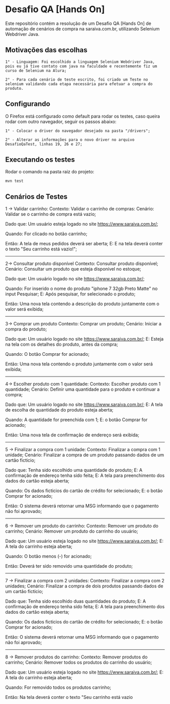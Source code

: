 Desafio QA [Hands On]
=======

Este repositório contém a resolução de um Desafio QA [Hands On] de automação de cenários de compra na saraiva.com.br, utilizando Selenium Webdriver Java.


## Motivações das escolhas ##

	1° - Linguagem: Foi escolhido a linguagem Selenium Webdriver Java, pois eu já tive contato com java na faculdade e recentemente fiz um curso de Selenium na Alura;
	
	2° - Para cada cenário de teste escrito, foi criado um Teste no selenium validando cada etapa necessária para efetuar a compra do produto.


## Configurando ##

O Firefox está configurado como default para rodar os testes, caso queira rodar com outro navegador, seguir os passos abaixo:

	1° - Colocar o driver do navegador desejado na pasta "/drivers";
	
	2° - Alterar as informações para o novo driver no arquivo DesafioQaTest, linhas 19, 26 e 27;


## Executando os testes ##
Rodar o comando na pasta raiz do projeto:

    mvn test


## Cenários de Testes ##

1 -> Validar carrinho:
Contexto: Validar o carrinho de compras:
Cenário: Validar se o carrinho de compra está vazio;

Dado que: Um usuário esteja logado no site https://www.saraiva.com.br/;

Quando: For clicado no botão carrinho;

Então: A tela de meus pedidos deverá ser aberta;
E: E na tela deverá conter o texto "Seu carrinho está vazio!";

-------------

2-> Consultar produto disponível
Contexto: Consultar produto disponível;
Cenário: Consultar um produto que esteja disponível no estoque;

Dado que: Um usuário logado no site https://www.saraiva.com.br/;

Quando: For inserido o nome do produto "iphone 7 32gb Preto Matte" no input Pesquisar;
E: Após pesquisar, for selecionado o produto;

Então: Uma nova tela contendo a descrição do produto juntamente com o valor será exibida;

-------------

3-> Comprar um produto
Contexto: Comprar um produto;
Cenário: Iniciar a compra do produto;

Dado que: Um usuário logado no site https://www.saraiva.com.br/;
E: Esteja na tela com os detalhes do produto, antes da compra;

Quando: O botão Comprar for acionado;

Então: Uma nova tela contendo o produto juntamente com o valor será exibida;

-------------

4-> Escolher produto com 1 quantidade:
Contexto: Escolher produto com 1 quantidade;
Cenário: Definir uma quantidade para o produto e continuar a compra;

Dado que: Um usuário logado no site https://www.saraiva.com.br/;
E: A tela de escolha de quantidade do produto esteja aberta;

Quando: A quantidade for preenchida com 1;
E: o botão Comprar for acionado;

Então: Uma nova tela de confirmação de endereço será exibida;

-------------

5 -> Finalizar a compra com 1 unidade:
Contexto: Finalizar a compra com 1 unidade;
Cenário: Finalizar a compra de um produto passando dados de um cartão ficticio;

Dado que: Tenha sido escolhido uma quantidade do produto;
E: A confirmação de endereço tenha sido feita;
E: A tela para preenchimento dos dados do cartão esteja aberta;

Quando: Os dados ficticios do cartão de crédito for selecionado;
E: o botão Comprar for acionado;

Então: O sistema deverá retornar uma MSG informando que o pagamento não foi aprovado;

-------------

6 -> Remover um produto do carrinho:
Contexto: Remover um produto do carrinho;
Cenário: Remover um produto do carrinho do usuário;

Dado que: Um usuário esteja logado no site https://www.saraiva.com.br/;
E: A tela do carrinho esteja aberta;

Quando: O botão menos (-) for acionado;

Então: Deverá ter sido removido uma quantidade do produto;

-------------

7 -> Finalizar a compra com 2 unidades:
Contexto: Finalizar a compra com 2 unidades;
Cenário: Finalizar a compra de dois produtos passando dados de um cartão ficticio;

Dado que: Tenha sido escolhido duas quantidades do produto;
E: A confirmação de endereço tenha sido feita;
E: A tela para preenchimento dos dados do cartão esteja aberta;

Quando: Os dados ficticios do cartão de crédito for selecionado;
E: o botão Comprar for acionado;

Então: O sistema deverá retornar uma MSG informando que o pagamento não foi aprovado;

-------------

8 -> Remover produtos do carrinho:
Contexto: Remover produtos do carrinho;
Cenário: Remover todos os produtos do carrinho do usuário;

Dado que: Um usuário esteja logado no site https://www.saraiva.com.br/;
E: A tela do carrinho esteja aberta;

Quando: For removido todos os produtos carrinho;

Então: Na tela deverá conter o texto "Seu carrinho está vazio
